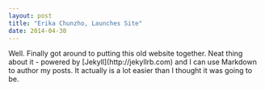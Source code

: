 ```yaml
---
layout: post
title: "Erika Chunzho, Launches Site"
date: 2014-04-30
---
```

 <div class="post">
Well. Finally got around to putting this old website together.
Neat thing about it - powered by [Jekyll](http://jekyllrb.com) and I can use Markdown to author my posts. 
It actually is a lot easier than I thought it was going to be.

